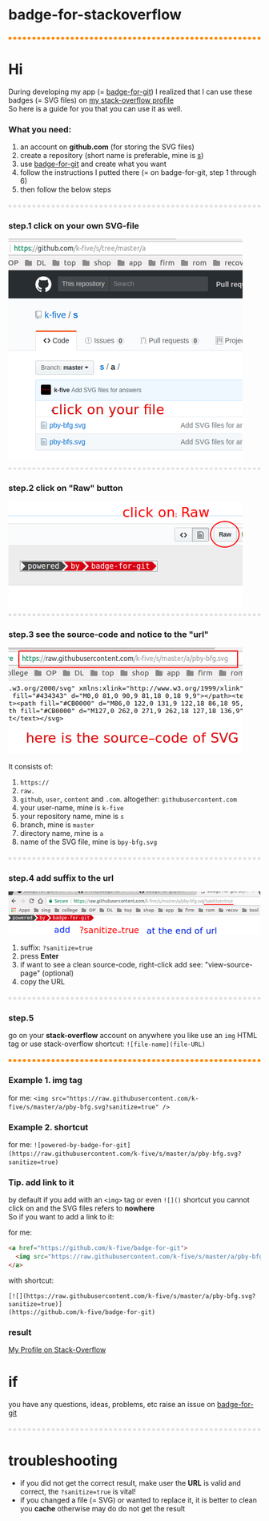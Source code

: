 <h1>badge-for-stackoverflow</h1>

<img src="https://github.com/k-five/badge-for-git/blob/master/res/line/line5-900px-%23F80.svg" />

<h1>Hi</h1>

During developing my app (= <a href="https://github.com/k-five/badge-for-git" >badge-for-git</a>) I realized that I can use these badges (= SVG files) on <a href="">my stack-overflow profile</a>  
So here is a guide for you that you can use it as well.  

<h3>What you need:</h3>  

 1. an account on **github.com** (for storing the SVG files)  
 2. create a repository (short name is preferable, mine is <a href="https://github.com/k-five/s">s</a>)  
 3. use <a href="https://github.com/k-five/badge-for-git" >badge-for-git</a> and create what you want  
 4. follow the instructions I putted there (= on badge-for-git, step 1 through 6)  
 5. then follow the below steps  


<img src="https://github.com/k-five/badge-for-git/blob/master/res/line/line5-900px-%23E1.svg" />

<h3>step.1 click on your own SVG-file</h3>  

<img src="bfs.1.png" />

<img src="https://github.com/k-five/badge-for-git/blob/master/res/line/line5-900px-%23E1.svg" />

<h3>step.2 click on "Raw" button</h3>

<img src="bfs.2.png" />

<img src="https://github.com/k-five/badge-for-git/blob/master/res/line/line5-900px-%23E1.svg" />

<h3>step.3 see the source-code and notice to the "url"</h3>

<img src="bfs.3.png" />

It consists of:  

 1. `https://`  
 2. `raw.`  
 3. `github`, `user`, `content` and `.com`. altogether: `githubusercontent.com`  
 4. your user-name, mine is `k-five`  
 5. your repository name, mine is `s`  
 6. branch, mine is `master`  
 7. directory name, mine is `a`  
 8. name of the SVG file, mine is `bpy-bfg.svg`  

<img src="https://github.com/k-five/badge-for-git/blob/master/res/line/line5-900px-%23E1.svg" />

<h3>step.4  add suffix to the url</h3>

<img src="bfs.4.png" />

 1. suffix: `?sanitize=true`
 2. press **Enter**
 3. if want to see a clean source-code, right-click add see: "view-source-page" (optional)
 4. copy the URL

<img src="https://github.com/k-five/badge-for-git/blob/master/res/line/line5-900px-%23E1.svg" />

<h3>step.5 </h3>

go on your **stack-overflow** account on anywhere you like use an `img` HTML tag or use stack-overflow shortcut: `![file-name](file-URL)`


<img src="https://github.com/k-five/badge-for-git/blob/master/res/line/line5-900px-%23F80.svg" />


<h3>Example 1. img tag</h3>

for me:  `<img src="https://raw.githubusercontent.com/k-five/s/master/a/pby-bfg.svg?sanitize=true" />`

<h3>Example 2. shortcut</h3>

for me:  `![powered-by-badge-for-git](https://raw.githubusercontent.com/k-five/s/master/a/pby-bfg.svg?sanitize=true)`  

<h3>Tip. add link to it</h3>

by default if you add with an `<img>` tag or even `![]()` shortcut you cannot click on and the SVG files refers to **nowhere**  
So if you want to add a link to it:

for me:  
```html
<a href="https://github.com/k-five/badge-for-git">
  <img src="https://raw.githubusercontent.com/k-five/s/master/a/pby-bfg.svg?sanitize=true" />
</a>
```

with shortcut:  
```
[![](https://raw.githubusercontent.com/k-five/s/master/a/pby-bfg.svg?sanitize=true)]
(https://github.com/k-five/badge-for-git)
```


<h3>result</h3>
<a href="https://stackoverflow.com/users/4643584/shakiba-moshiri?tab=profile">My Profile on Stack-Overflow</a>

<h1>if</h1>

you have any questions, ideas, problems, etc raise an issue on <a href="https://github.com/k-five/badge-for-git" >badge-for-git</a>

<img src="https://github.com/k-five/badge-for-git/blob/master/res/line/line5-900px-%23E1.svg" />

<h1>troubleshooting</h1>

 - if you did not get the correct result, make user the **URL** is valid and correct, the `?sanitize=true` is vital!  
 - if you changed a file (= SVG) or wanted to replace it, it is better to clean you **cache** otherwise may do do not get the result  
